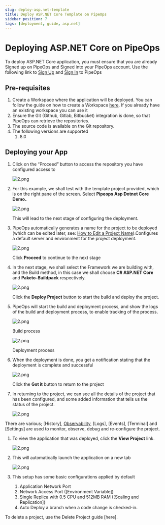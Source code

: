 ```yaml
---
slug: deploy-asp.net-template
title: Deploy ASP.NET Core Template on PipeOps
sidebar_position: 7
tags: [deployment, guide, asp.net]
---
```


# Deploying ASP.NET Core on PipeOps

To deploy ASP.NET Core application, you must ensure that you are already Signed up on PipeOps and Signed into your PipeOps account.
Use the following link to [Sign Up](https://console.pipeops.io/auth/signup) and [Sign In](https://console.pipeops.io/auth/signin) to PipeOps

## Pre-requisites

1. Create a Workspace where the application will be deployed. You can follow the guide on how to create a Workspace [here](/docs/Collaboration/workspaces#creating-a-new-workspace). If you already have an existing workspace you can use it
1. Ensure the Git (Github, Gitlab, Bitbucket) integration is done, so that PipeOps can retrieve the repositories.
1. The source code is available on the Git repository.
1. The following versions are supported
   1. 8.0

## Deploying your App

1. Click on the “Proceed” button to access the repository you have configured access to

   ![2.png](https://res.cloudinary.com/djhh4kkml/image/upload/v1678875019/Pipeops/image_5_bbno.png)

1. For this example, we shall test with the template project provided, which is on the right pane of the screen. Select **Pipeops Asp Dotnet Core Demo.**.

   ![2.png](https://res.cloudinary.com/djhh4kkml/image/upload/v1678875019/Pipeops/image_5_bbno.png)

   This will lead to the next stage of configuring the deployment.

1. PipeOps automatically generates a name for the project to be deployed (which can be edited later, see: [How to Edit a Project Name](/docs/intro.md)).Configures a default server and environment for the project deployment.

   ![2.png](https://res.cloudinary.com/djhh4kkml/image/upload/v1678875019/Pipeops/image_5_bbno.png)

   Click **Proceed** to continue to the next stage

1. In the next stage, we shall select the Framework we are building with, and the Build method, in this case we shall choose **C# ASP.NET Core** and **Paketo-Buildpack** respectively.

   ![2.png](https://res.cloudinary.com/djhh4kkml/image/upload/v1678875019/Pipeops/image_5_bbno.png)

   Click the **Deploy Project** button to start the build and deploy the project.

1. PipeOps will start the build and deployment process, and show the logs of the build and deployment process, to enable tracking of the process.

   ![2.png](https://res.cloudinary.com/djhh4kkml/image/upload/v1678875019/Pipeops/image_5_bbno.png)

   Build process

   ![2.png](https://res.cloudinary.com/djhh4kkml/image/upload/v1678875019/Pipeops/image_5_bbno.png)

   Deployment process

1. When the deployment is done, you get a notification stating that the deployment is complete and successful

   ![2.png](https://res.cloudinary.com/djhh4kkml/image/upload/v1678875019/Pipeops/image_5_bbno.png)

   Click the **Got it** button to return to the project

1. In returning to the project, we can see all the details of the project that has been configured, and some added information that tells us the status of the project.

   ![2.png](https://res.cloudinary.com/djhh4kkml/image/upload/v1678875019/Pipeops/image_5_bbno.png)

There are various; [History], [Observability](/docs/User%20Guides/For%20Startups/cluster-observability), [Logs], [Events], [Terminal] and [Settings] are used to monitor, observe, debug and re-configure the project.

1. To view the application that was deployed, click the **View Project** link.

   ![2.png](https://res.cloudinary.com/djhh4kkml/image/upload/v1678875019/Pipeops/image_5_bbno.png)

1. This will automatically launch the application on a new tab

   ![2.png](https://res.cloudinary.com/djhh4kkml/image/upload/v1678875019/Pipeops/image_5_bbno.png)

1. This setup has some basic configurations applied by default
   1. Application Network Port
   1. Network Access Port ([Environment Variable])
   1. Single Replica with 0.5 CPU and 512MB RAM ([Scaling and Replication])
   1. Auto Deploy a branch when a code change is checked-in.

To delete a project, use the Delete Project guide [here].
